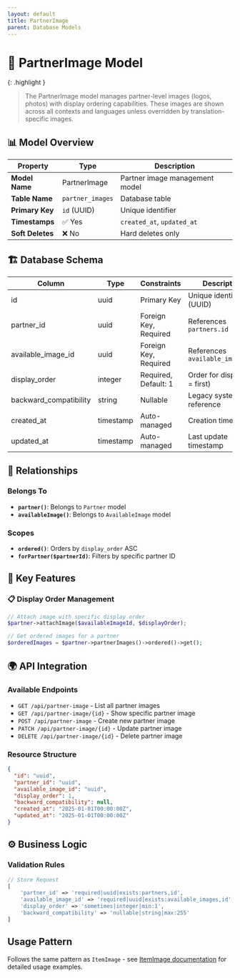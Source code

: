 ```yaml
---
layout: default
title: PartnerImage
parent: Database Models
---
```


# 📸 PartnerImage Model

{: .highlight }

> The PartnerImage model manages partner-level images (logos, photos) with display ordering capabilities. These images are shown across all contexts and languages unless overridden by translation-specific images.

## 📊 Model Overview

| Property         | Type             | Description                    |
| ---------------- | ---------------- | ------------------------------ |
| **Model Name**   | PartnerImage     | Partner image management model |
| **Table Name**   | `partner_images` | Database table                 |
| **Primary Key**  | `id` (UUID)      | Unique identifier              |
| **Timestamps**   | ✅ Yes           | `created_at`, `updated_at`     |
| **Soft Deletes** | ❌ No            | Hard deletes only              |

## 🏗️ Database Schema

| Column                 | Type      | Constraints           | Description                      |
| ---------------------- | --------- | --------------------- | -------------------------------- |
| id                     | uuid      | Primary Key           | Unique identifier (UUID)         |
| partner_id             | uuid      | Foreign Key, Required | References `partners.id`         |
| available_image_id     | uuid      | Foreign Key, Required | References `available_images.id` |
| display_order          | integer   | Required, Default: 1  | Order for display (1 = first)    |
| backward_compatibility | string    | Nullable              | Legacy system reference          |
| created_at             | timestamp | Auto-managed          | Creation timestamp               |
| updated_at             | timestamp | Auto-managed          | Last update timestamp            |

## 🔗 Relationships

### Belongs To

- **`partner()`**: Belongs to `Partner` model
- **`availableImage()`**: Belongs to `AvailableImage` model

### Scopes

- **`ordered()`**: Orders by `display_order` ASC
- **`forPartner($partnerId)`**: Filters by specific partner ID

## 🎯 Key Features

### 📋 Display Order Management

```php
// Attach image with specific display order
$partner->attachImage($availableImageId, $displayOrder);

// Get ordered images for a partner
$orderedImages = $partner->partnerImages()->ordered()->get();
```

## 🌍 API Integration

### Available Endpoints

- `GET /api/partner-image` - List all partner images
- `GET /api/partner-image/{id}` - Show specific partner image
- `POST /api/partner-image` - Create new partner image
- `PATCH /api/partner-image/{id}` - Update partner image
- `DELETE /api/partner-image/{id}` - Delete partner image

### Resource Structure

```json
{
  "id": "uuid",
  "partner_id": "uuid",
  "available_image_id": "uuid",
  "display_order": 1,
  "backward_compatibility": null,
  "created_at": "2025-01-01T00:00:00Z",
  "updated_at": "2025-01-01T00:00:00Z"
}
```

## ⚙️ Business Logic

### Validation Rules

```php
// Store Request
[
    'partner_id' => 'required|uuid|exists:partners,id',
    'available_image_id' => 'required|uuid|exists:available_images,id',
    'display_order' => 'sometimes|integer|min:1',
    'backward_compatibility' => 'nullable|string|max:255'
]
```

## Usage Pattern

Follows the same pattern as `ItemImage` - see [ItemImage documentation](ItemImage) for detailed usage examples.
